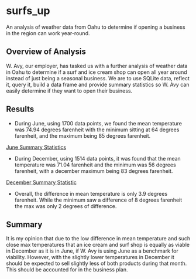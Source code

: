 # surfs_up
An analysis of weather data from Oahu to determine if opening a business in the region can work year-round.

## Overview of Analysis
W. Avy, our employer, has tasked us with a further analysis of weather data in Oahu to determine if a surf and ice cream shop can open all year around instead of just being a seasonal business. We are to use SQLite data, reflect it, query it, build a data frame and provide summary statistics so W. Avy can easily determine if they want to open their business.

## Results
* During June, using 1700 data points, we found the mean temperature was 74.94 degrees farenheit with the minimum sitting at 64 degrees farenheit, and the maximum being 85 degrees farenheit. 

[June Summary Statistics](Resources/june_temps.png)

* During December, using 1514 data points, it was found that the mean temperature was 71.04 farenheit and the minimum was 56 degrees farenheit, with a december maximum being 83 degrees farenheit.

[December Summary Statistic](Resources/dec_temps.png)

* Overall, the difference in mean temperature is only 3.9 degrees farenheit. While the minimum saw a difference of 8 degrees farenheit the max was only 2 degrees of difference. 

## Summary
It is my opinion that due to the low difference in mean temperature and such close max temperatures that an ice cream and surf shop is equally as viable in December as it is in June, if W. Avy is using June as a benchmark for viability. However, with the slightly lower temperatures in December it should be expected to sell slightly less of both products during that month. This should be accounted for in the business plan.
